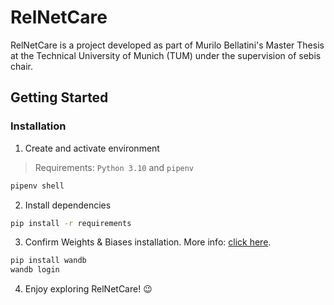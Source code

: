 # RelNetCare
RelNetCare is a project developed as part of Murilo Bellatini's Master Thesis at the Technical University of Munich (TUM) under the supervision of sebis chair.

## Getting Started

### Installation

1. Create and activate environment
> Requirements: `Python 3.10` and `pipenv`


```bash
pipenv shell
```

2. Install dependencies 
    
```bash
pip install -r requirements
```

3. Confirm Weights & Biases installation. More info: [click here](https://wandb.ai/quickstart/pytorch).

```bash
pip install wandb
wandb login
```

4. Enjoy exploring RelNetCare! 😉